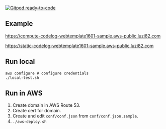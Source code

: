 [![Gitpod ready-to-code](https://img.shields.io/badge/Gitpod-ready--to--code-blue?logo=gitpod)](https://gitpod.io/#https://github.com/luzi82/codelog.flask)

## Example

https://compute-codelog-webtemplate1601-sample.aws-public.luzi82.com

https://static-codelog-webtemplate1601-sample.aws-public.luzi82.com

## Run local

```
aws configure # configure credentials
./local-test.sh
```

## Run in AWS

1. Create domain in AWS Route 53.
1. Create cert for domain.
1. Create and edit `conf/conf.json` from `conf/conf.json.sample`.
1. `./aws-deploy.sh`
